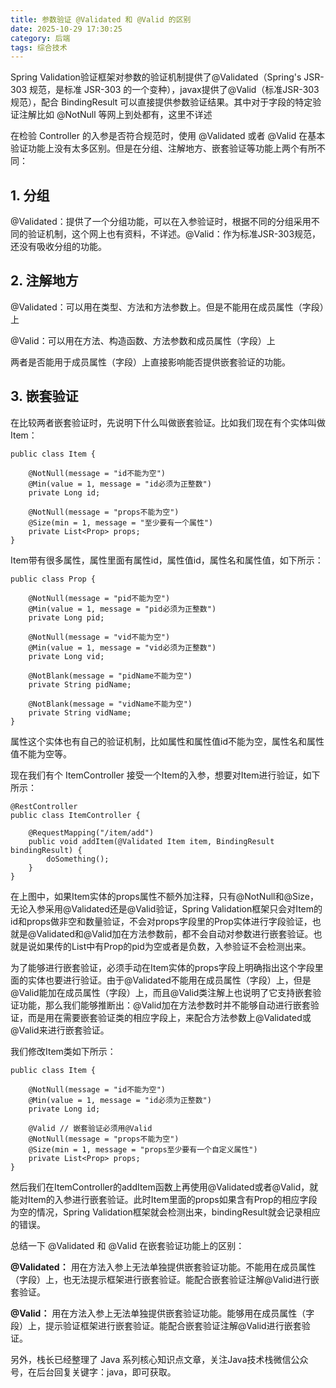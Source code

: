 ```yaml
---
title: 参数验证 @Validated 和 @Valid 的区别
date: 2025-10-29 17:30:25
category: 后端
tags: 综合技术
---
```



Spring Validation验证框架对参数的验证机制提供了@Validated（Spring's JSR-303 规范，是标准 JSR-303 的一个变种），javax提供了@Valid（标准JSR-303规范），配合 BindingResult 可以直接提供参数验证结果。其中对于字段的特定验证注解比如 @NotNull 等网上到处都有，这里不详述

在检验 Controller 的入参是否符合规范时，使用 @Validated 或者 @Valid 在基本验证功能上没有太多区别。但是在分组、注解地方、嵌套验证等功能上两个有所不同：

## 1. 分组

@Validated：提供了一个分组功能，可以在入参验证时，根据不同的分组采用不同的验证机制，这个网上也有资料，不详述。@Valid：作为标准JSR-303规范，还没有吸收分组的功能。

## 2. 注解地方

@Validated：可以用在类型、方法和方法参数上。但是不能用在成员属性（字段）上

@Valid：可以用在方法、构造函数、方法参数和成员属性（字段）上

两者是否能用于成员属性（字段）上直接影响能否提供嵌套验证的功能。

## 3. 嵌套验证

在比较两者嵌套验证时，先说明下什么叫做嵌套验证。比如我们现在有个实体叫做Item：

```
public class Item {

    @NotNull(message = "id不能为空")
    @Min(value = 1, message = "id必须为正整数")
    private Long id;

    @NotNull(message = "props不能为空")
    @Size(min = 1, message = "至少要有一个属性")
    private List<Prop> props;
}
```

Item带有很多属性，属性里面有属性id，属性值id，属性名和属性值，如下所示：

```
public class Prop {

    @NotNull(message = "pid不能为空")
    @Min(value = 1, message = "pid必须为正整数")
    private Long pid;

    @NotNull(message = "vid不能为空")
    @Min(value = 1, message = "vid必须为正整数")
    private Long vid;

    @NotBlank(message = "pidName不能为空")
    private String pidName;

    @NotBlank(message = "vidName不能为空")
    private String vidName;
}
```

属性这个实体也有自己的验证机制，比如属性和属性值id不能为空，属性名和属性值不能为空等。

现在我们有个 ItemController 接受一个Item的入参，想要对Item进行验证，如下所示：

```
@RestController
public class ItemController {

    @RequestMapping("/item/add")
    public void addItem(@Validated Item item, BindingResult bindingResult) {
        doSomething();
    }
}
```

在上图中，如果Item实体的props属性不额外加注释，只有@NotNull和@Size，无论入参采用@Validated还是@Valid验证，Spring Validation框架只会对Item的id和props做非空和数量验证，不会对props字段里的Prop实体进行字段验证，也就是@Validated和@Valid加在方法参数前，都不会自动对参数进行嵌套验证。也就是说如果传的List<Prop>中有Prop的pid为空或者是负数，入参验证不会检测出来。

为了能够进行嵌套验证，必须手动在Item实体的props字段上明确指出这个字段里面的实体也要进行验证。由于@Validated不能用在成员属性（字段）上，但是@Valid能加在成员属性（字段）上，而且@Valid类注解上也说明了它支持嵌套验证功能，那么我们能够推断出：@Valid加在方法参数时并不能够自动进行嵌套验证，而是用在需要嵌套验证类的相应字段上，来配合方法参数上@Validated或@Valid来进行嵌套验证。

我们修改Item类如下所示：

```
public class Item {

    @NotNull(message = "id不能为空")
    @Min(value = 1, message = "id必须为正整数")
    private Long id;

    @Valid // 嵌套验证必须用@Valid
    @NotNull(message = "props不能为空")
    @Size(min = 1, message = "props至少要有一个自定义属性")
    private List<Prop> props;
}
```

然后我们在ItemController的addItem函数上再使用@Validated或者@Valid，就能对Item的入参进行嵌套验证。此时Item里面的props如果含有Prop的相应字段为空的情况，Spring Validation框架就会检测出来，bindingResult就会记录相应的错误。

总结一下 @Validated 和 @Valid 在嵌套验证功能上的区别：

**@Validated：** 用在方法入参上无法单独提供嵌套验证功能。不能用在成员属性（字段）上，也无法提示框架进行嵌套验证。能配合嵌套验证注解@Valid进行嵌套验证。

**@Valid：** 用在方法入参上无法单独提供嵌套验证功能。能够用在成员属性（字段）上，提示验证框架进行嵌套验证。能配合嵌套验证注解@Valid进行嵌套验证。

另外，栈长已经整理了 Java 系列核心知识点文章，关注Java技术栈微信公众号，在后台回复关键字：java，即可获取。

